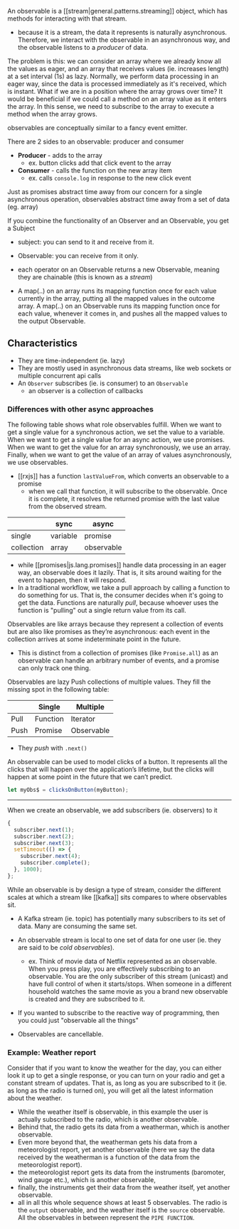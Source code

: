 
An observable is a [[stream|general.patterns.streaming]] object, which has methods for interacting with that stream.
- because it is a stream, the data it represents is naturally asynchronous. Therefore, we interact with the observable in an asynchronous way, and the observable listens to a *producer* of data.

The problem is this: we can consider an array where we already know all the values as eager, and an array that receives values (ie. increases length) at a set interval (1s) as lazy. Normally, we perform data processing in an eager way, since the data is processed immediately as it's received, which is instant. What if we are in a position where the array grows over time? It would be beneficial if we could call a method on an array value as it enters the array. In this sense, we need to subscribe to the array to execute a method when the array grows.

observables are conceptually similar to a fancy event emitter.

There are 2 sides to an observable: producer and consumer
- **Producer** - adds to the array
    - ex. button clicks add that click event to the array
- **Consumer** - calls the function on the new array item
    - ex. calls `console.log` in response to the new click event

Just as promises abstract time away from our concern for a single asynchronous operation, observables abstract time away from a set of data (eg. array)

If you combine the functionality of an Observer and an Observable, you get a Subject
- subject: you can send to it and receive from it.
- Observable: you can receive from it only.

- each operator on an Observable returns a new Observable, meaning they are chainable (this is known as a *stream*)

- A map(..) on an array runs its mapping function once for each value currently in the array, putting all the mapped values in the outcome array. A map(..) on an Observable runs its mapping function once for each value, whenever it comes in, and pushes all the mapped values to the output Observable.


## Characteristics
- They are time-independent (ie. lazy)
- They are mostly used in asynchronous data streams, like web sockets or multiple concurrent api calls
- An `Observer` subscribes (ie. is consumer) to an `Observable`
  - an observer is a collection of callbacks

### Differences with other async approaches
The following table shows what role observables fulfill. When we want to get a single value for a synchronous action, we set the value to a variable. When we want to get a single value for an async action, we use promises. When we want to get the value for an array synchronously, we use an array. Finally, when we want to get the value of an array of values asynchronously, we use observables.
- [[rxjs]] has a function `lastValueFrom`, which converts an observable to a promise
  - when we call that function, it will subscribe to the observable. Once it is complete, it resolves the returned promise with the last value from the observed stream.

|          |sync    |async     |
|----------|--------|----------|
|single    |variable|promise   |
|collection|array   |observable|

- while [[promises|js.lang.promises]] handle data processing in an eager way, an observable does it lazily. That is, it sits around waiting for the event to happen, then it will respond.
- In a traditional workflow, we take a pull approach by calling a function to do something for us. That is, the consumer decides when it's going to get the data. Functions are naturally *pull*, because whoever uses the function is "pulling" out a single return value from its call.

Observables are like arrays because they represent a collection of events but are also like promises as they’re asynchronous: each event in the collection arrives at some indeterminate point in the future.
- This is distinct from a collection of promises (like `Promise.all`) as an observable can handle an arbitrary number of events, and a promise can only track one thing.

Observables are lazy Push collections of multiple values. They fill the missing spot in the following table:

|      | Single   | Multiple   |
|------|----------|------------|
| Pull | Function | Iterator   |
| Push | Promise  | Observable |
- They *push* with `.next()`

An observable can be used to model clicks of a button. It represents all the clicks that will happen over the application’s lifetime, but the clicks will happen at some point in the future that we can’t predict.
```js
let myObs$ = clicksOnButton(myButton);
```

* * *

When we create an observable, we add subscribers (ie. observers) to it
```ts
{
  subscriber.next(1);
  subscriber.next(2);
  subscriber.next(3);
  setTimeout(() => {
    subscriber.next(4);
    subscriber.complete();
  }, 1000);
};
```

While an observable is by design a type of stream, consider the different scales at which a stream like [[kafka]] sits compares to where observables sit.
- A Kafka stream (ie. topic) has potentially many subscribers to its set of data. Many are consuming the same set.
- An observable stream is local to one set of data for one user (ie. they are said to be *cold observables*).
  - ex. Think of movie data of Netflix represented as an observable. When you press play, you are effectively subscribing to an observable. You are the only subscriber of this stream (unicast) and have full control of when it starts/stops. When someone in a different household watches the same movie as you a brand new observable is created and they are subscribed to it.

- If you wanted to subscribe to the reactive way of programming, then you could just "observable all the things"
- Observables are cancellable.

### Example: Weather report
Consider that if you want to know the weather for the day, you can either look it up to get a single response, or you can turn on your radio and get a constant stream of updates. That is, as long as you are subscribed to it (ie. as long as the radio is turned on), you will get all the latest information about the weather. 
- While the weather itself is observable, in this example the user is actually subscribed to the radio, which is another observable. 
- Behind that, the radio gets its data from a weatherman, which is another observable. 
- Even more beyond that, the weatherman gets his data from a meteorologist report, yet another observable (here we say the data received by the weatherman is a function of the data from the meteorologist report). 
- the meteorologist report gets its data from the instruments (baromoter, wind gauge etc.), which is another observable, 
- finally, the instruments get their data from the weather itself, yet another observable.
- all in all this whole sequence shows at least 5 observables. The radio is the `output` observable, and the weather itself is the `source` observable. All the observables in between represent the `PIPE FUNCTION`.